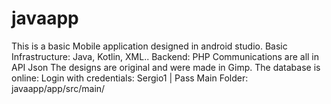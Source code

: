 # javaapp

 This is a basic Mobile application designed in android studio.
 Basic Infrastructure: Java, Kotlin, XML..
 Backend: PHP
 Communications are all in API Json
 The designs are original and were made in Gimp.
 The database is online: Login with credentials: Sergio1 | Pass
 Main Folder: javaapp/app/src/main/


